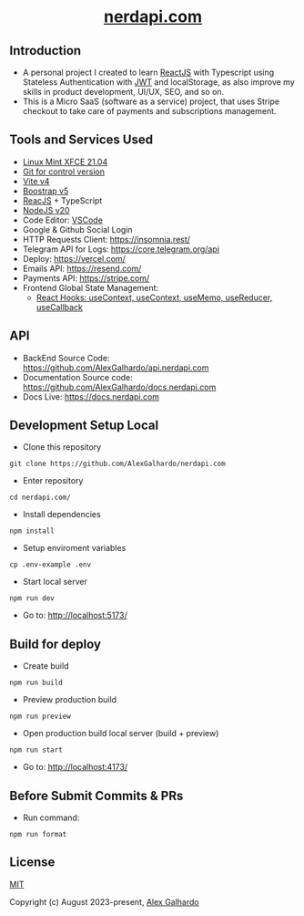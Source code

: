 <div align="center">
 <h1 align="center"><a href="https://nerdapi.com/" target="_blank">nerdapi.com</a></h1>
</div>

## Introduction

*   A personal project I created to learn [ReactJS](https://react.dev/) with Typescript using Stateless Authentication with [JWT](https://jwt.io/) and localStorage, as also improve my skills in product development, UI/UX, SEO, and so on.
*   This is a Micro SaaS (software as a service) project, that uses Stripe checkout to take care of payments and subscriptions management.

## Tools and Services Used

*   [Linux Mint XFCE 21.04](https://linuxmint.com/)
*   [Git for control version](https://git-scm.com/)
*   [Vite v4](https://vitejs.dev/)
*   [Boostrap v5](https://getbootstrap.com/)
*   [ReacJS](https://react.dev/)  + TypeScript
*   [NodeJS v20](https://nodejs.org/en)
*   Code Editor: [VSCode](https://code.visualstudio.com/)
*   Google & Github Social Login
*   HTTP Requests Client: <https://insomnia.rest/>
*   Telegram API for Logs: <https://core.telegram.org/api>
*   Deploy: <https://vercel.com/>
*   Emails API: <https://resend.com/>
*   Payments API: <https://stripe.com/>
*   Frontend Global State Management:
    *   [React Hooks: useContext, useContext, useMemo, useReducer, useCallback](https://react.dev/reference/react)

## API

*   BackEnd Source Code: <https://github.com/AlexGalhardo/api.nerdapi.com>
*   Documentation Source code: <https://github.com/AlexGalhardo/docs.nerdapi.com>
*   Docs Live: <https://docs.nerdapi.com>

## Development Setup Local

*   Clone this repository

<!---->

    git clone https://github.com/AlexGalhardo/nerdapi.com

*   Enter repository

<!---->

    cd nerdapi.com/

*   Install dependencies

<!---->

    npm install

*   Setup enviroment variables

<!---->

    cp .env-example .env

*   Start local server

<!---->

    npm run dev

*   Go to: <http://localhost:5173/>

## Build for deploy

*   Create build

<!---->

    npm run build

*   Preview production build

<!---->

    npm run preview

*   Open production build local server (build + preview)

<!---->

    npm run start

*   Go to: <http://localhost:4173/>

## Before Submit Commits & PRs

*   Run command:

<!---->

    npm run format

<!---->

## License

[MIT](http://opensource.org/licenses/MIT)

Copyright (c) August 2023-present, [Alex Galhardo](https://github.com/AlexGalhardo)
